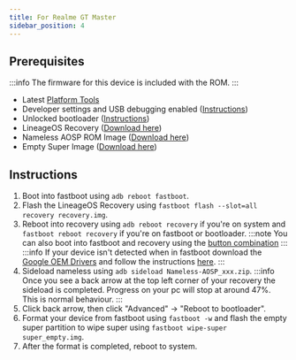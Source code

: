 ```yaml
---
title: For Realme GT Master
sidebar_position: 4
---
```


## Prerequisites

:::info
The firmware for this device is included with the ROM.
:::
- Latest [Platform Tools](/docs/faq.md#links)
- Developer settings and USB debugging enabled ([Instructions](/docs/faq.md#enabling-developer-options))
- Unlocked bootloader ([Instructions](/docs/faq.md#how-to-unlock-bootloader))
- LineageOS Recovery ([Download here](https://github.com/pjgowtham/android_device_realme_lunaa/releases/download/lineage-21.0-20240101-UNOFFICIAL-lunaa/recovery-lineage-21.0-20240101-UNOFFICIAL-lunaa.zip))
- Nameless AOSP ROM Image ([Download here](/docs/getting-started/downloads/realme/lunaa.md))
- Empty Super Image ([Download here](https://mirrorbits.lineageos.org/full/lemonadep/20240429/super_empty.img))

## Instructions

1. Boot into fastboot using `adb reboot fastboot`.
2. Flash the LineageOS Recovery using `fastboot flash --slot=all recovery recovery.img`.
3. Reboot into recovery using `adb reboot recovery` if you're on system and `fastboot reboot recovery` if you're on fastboot or bootloader.
:::note
You can also boot into fastboot and recovery using the [button combination](/docs/faq.md#button-combinations)
:::
:::info
If your device isn't detected when in fastboot download the [Google OEM Drivers](/docs/faq.md#links) and follow the instructions [here](/docs/faq.md#installing-google-usb-drivers).
:::
4. Sideload nameless using `adb sideload Nameless-AOSP_xxx.zip`.
:::info
Once you see a back arrow at the top left corner of your recovery the sideload is completed. Progress on your pc will stop at around 47%. This is normal behaviour.
:::
5. Click back arrow, then click "Advanced" -> "Reboot to bootloader".
6. Format your device from fastboot using `fastboot -w` and flash the empty super partition to wipe super using `fastboot wipe-super super_empty.img`.
7. After the format is completed, reboot to system.